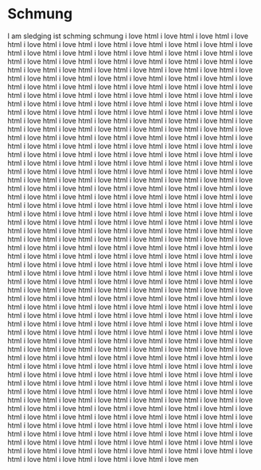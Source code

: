 # Schmung
I am sledging
ist schming schmung
i love html i love html i love html i love html i love html i love html i love html i love html i love html i love html i love html i love html i love html i love html i love html i love html i love html i love html i love html i love html i love html i love html i love html i love html i love html i love html i love html i love html i love html i love html i love html i love html i love html i love html i love html i love html i love html i love html i love html i love html i love html i love html i love html i love html i love html i love html i love html i love html i love html i love html i love html i love html i love html i love html i love html i love html i love html i love html i love html i love html i love html i love html i love html i love html i love html i love html i love html i love html i love html i love html i love html i love html i love html i love html i love html i love html i love html i love html i love html i love html i love html i love html i love html i love html i love html i love html i love html i love html i love html i love html i love html i love html i love html i love html i love html i love html i love html i love html i love html i love html i love html i love html i love html i love html i love html i love html i love html i love html i love html i love html i love html i love html i love html i love html i love html i love html i love html i love html i love html i love html i love html i love html i love html i love html i love html i love html i love html i love html i love html i love html i love html i love html i love html i love html i love html i love html i love html i love html i love html i love html i love html i love html i love html i love html i love html i love html i love html i love html i love html i love html i love html i love html i love html i love html i love html i love html i love html i love html i love html i love html i love html i love html i love html i love html i love html i love html i love html i love html i love html i love html i love html i love html i love html i love html i love html i love html i love html i love html i love html i love html i love html i love html i love html i love html i love html i love html i love html i love html i love html i love html i love html i love html i love html i love html i love html i love html i love html i love html i love html i love html i love html i love html i love html i love html i love html i love html i love html i love html i love html i love html i love html i love html i love html i love html i love html i love html i love html i love html i love html i love html i love html i love html i love html i love html i love html i love html i love html i love html i love html i love html i love html i love html i love html i love html i love html i love html i love html i love html i love html i love html i love html i love html i love html i love html i love html i love html i love html i love html i love html i love html i love html i love html i love html i love html i love html i love html i love html i love html i love html i love html i love html i love html i love html i love html i love html i love html i love html i love html i love html i love html i love html i love html i love html i love html i love html i love html i love html i love html i love html i love html i love html i love html i love html i love html i love html i love html i love html i love html i love html i love html i love html i love html i love html i love html i love html i love html i love html i love html i love html i love html i love html i love html i love html i love html i love html i love html i love html i love html i love html i love html i love html i love html i love html i love html i love html i love html i love html i love html i love html i love html i love html i love html i love html i love html i love html i love html i love html i love html i love html i love html i love html i love html i love html i love html i love html i love html i love html i love html i love html i love html i love html i love html i love html i love html i love html i love html i love html i love html i love html i love html i love html i love men
